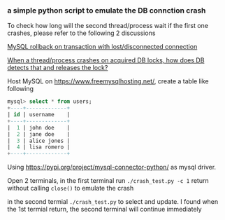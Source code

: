 ### a simple python script to emulate the DB connction crash 

To check how long will the second thread/process wait if the first one crashes, please refer to the following 2 discussions

[MySQL rollback on transaction with lost/disconnected connection](https://stackoverflow.com/questions/9936699/mysql-rollback-on-transaction-with-lost-disconnected-connection)

[When a thread/process crashes on acquired DB locks, how does DB detects that and releases the lock?](https://dba.stackexchange.com/questions/292592/when-a-thread-process-crashes-on-acquired-db-locks-how-does-db-detects-that-and)



Host MySQL on https://www.freemysqlhosting.net/, create a table like following

```sql
mysql> select * from users;
+----+-------------+
| id | username    |
+----+-------------+
|  1 | john doe    |
|  2 | jane doe    |
|  3 | alice jones |
|  4 | lisa romero |
+----+-------------+
```



Using https://pypi.org/project/mysql-connector-python/ as mysql driver.



Open 2 terminals, in the first terminal run `./crash_test.py -c 1`  return without calling `close()` to emulate the crash

in the second termial `./crash_test.py` to select and update. I found when the 1st termial return, the second terminal will continue immediately 

